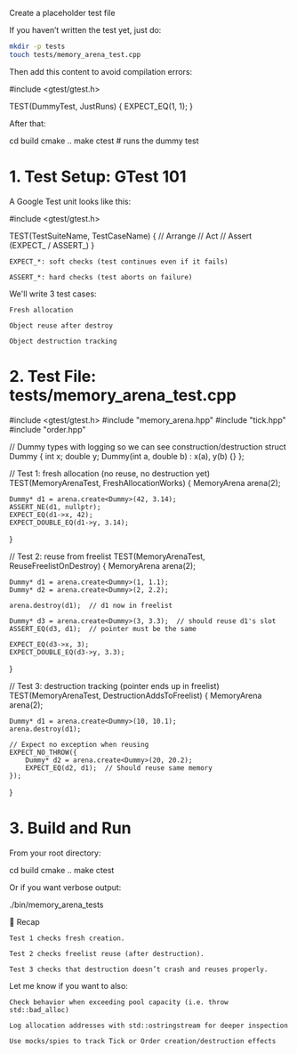 Create a placeholder test file

If you haven’t written the test yet, just do:

```bash
mkdir -p tests
touch tests/memory_arena_test.cpp
```

Then add this content to avoid compilation errors:

\#include <gtest/gtest.h>

TEST(DummyTest, JustRuns) {
    EXPECT_EQ(1, 1);
}

After that:

cd build
cmake ..
make
ctest  # runs the dummy test


# 1. Test Setup: GTest 101

A Google Test unit looks like this:

\#include <gtest/gtest.h>

TEST(TestSuiteName, TestCaseName) {
  // Arrange
  // Act
  // Assert (EXPECT_ / ASSERT_)
}

    EXPECT_*: soft checks (test continues even if it fails)

    ASSERT_*: hard checks (test aborts on failure)

We'll write 3 test cases:

    Fresh allocation

    Object reuse after destroy

    Object destruction tracking

# 2. Test File: tests/memory_arena_test.cpp

\#include <gtest/gtest.h>
\#include "memory_arena.hpp"
\#include "tick.hpp"
\#include "order.hpp"

// Dummy types with logging so we can see construction/destruction
struct Dummy {
    int x;
    double y;
    Dummy(int a, double b) : x(a), y(b) {}
};

// Test 1: fresh allocation (no reuse, no destruction yet)
TEST(MemoryArenaTest, FreshAllocationWorks) {
    MemoryArena arena(2);

    Dummy* d1 = arena.create<Dummy>(42, 3.14);
    ASSERT_NE(d1, nullptr);
    EXPECT_EQ(d1->x, 42);
    EXPECT_DOUBLE_EQ(d1->y, 3.14);
}

// Test 2: reuse from freelist
TEST(MemoryArenaTest, ReuseFreelistOnDestroy) {
    MemoryArena arena(2);

    Dummy* d1 = arena.create<Dummy>(1, 1.1);
    Dummy* d2 = arena.create<Dummy>(2, 2.2);

    arena.destroy(d1);  // d1 now in freelist

    Dummy* d3 = arena.create<Dummy>(3, 3.3);  // should reuse d1's slot
    ASSERT_EQ(d3, d1);  // pointer must be the same

    EXPECT_EQ(d3->x, 3);
    EXPECT_DOUBLE_EQ(d3->y, 3.3);
}

// Test 3: destruction tracking (pointer ends up in freelist)
TEST(MemoryArenaTest, DestructionAddsToFreelist) {
    MemoryArena arena(2);

    Dummy* d1 = arena.create<Dummy>(10, 10.1);
    arena.destroy(d1);

    // Expect no exception when reusing
    EXPECT_NO_THROW({
        Dummy* d2 = arena.create<Dummy>(20, 20.2);
        EXPECT_EQ(d2, d1);  // Should reuse same memory
    });
}

# 3. Build and Run

From your root directory:

cd build
cmake ..
make
ctest

Or if you want verbose output:

./bin/memory_arena_tests

🧠 Recap

    Test 1 checks fresh creation.

    Test 2 checks freelist reuse (after destruction).

    Test 3 checks that destruction doesn’t crash and reuses properly.

Let me know if you want to also:

    Check behavior when exceeding pool capacity (i.e. throw std::bad_alloc)

    Log allocation addresses with std::ostringstream for deeper inspection

    Use mocks/spies to track Tick or Order creation/destruction effects

